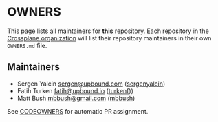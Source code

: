 <!--
SPDX-FileCopyrightText: 2023 The Crossplane Authors <https://crossplane.io>

SPDX-License-Identifier: CC-BY-4.0
-->

# OWNERS

This page lists all maintainers for **this** repository. Each repository in the
[Crossplane organization](https://github.com/crossplane/) will list their
repository maintainers in their own `OWNERS.md` file.

## Maintainers

* Sergen Yalcin <sergen@upbound.com> ([sergenyalcin](https://github.com/sergenyalcin))
* Fatih Turken <fatih@upbound.io> ([turkenf](https://github.com/turkenf)))
* Matt Bush <mbbush@gmail.com> ([mbbush](https://github.com/mbbush))

See [CODEOWNERS](./CODEOWNERS) for automatic PR assignment.
